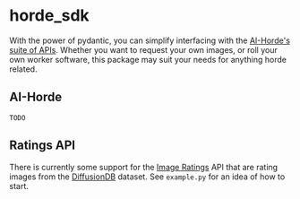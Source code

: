 # horde_sdk

With the power of pydantic, you can simplify interfacing with the [AI-Horde's suite of APIs](https://github.com/db0/AI-Horde). Whether you want to request your own images, or roll your own worker software, this package may suit your needs for anything horde related.

## AI-Horde
`TODO`

## Ratings API
There is currently some support for the [Image Ratings](https://dbzer0.com/blog/the-image-ratings-are-flooding-in/) API that are rating images from the [DiffusionDB](https://poloclub.github.io/diffusiondb/) dataset. See `example.py` for an idea of how to start.
